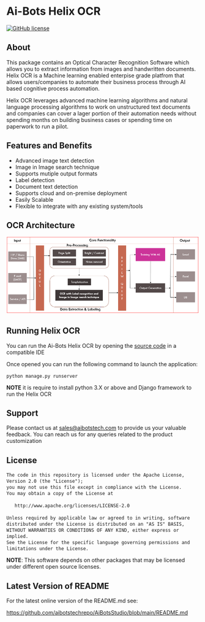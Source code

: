 
# Ai-Bots Helix OCR
[![GitHub license](https://img.shields.io/badge/license-Apache--2.0-blue.svg)](https://raw.githubusercontent.com/tesseract-ocr/tesseract/master/LICENSE)


## About

This package contains an Optical Character Recognition Software which allows you to extract information from images and handwritten documents. Helix OCR is a Machine learning enabled enterpise grade platfrom that allows users/companies to automate their business process through AI based cognitive process automation.

Helix OCR leverages advanced machine learning algorithms and natural language processing algorithms to work on unstructured text documents and companies can cover a lager portion of their automation needs without spending months on building business cases or spending time on paperwork to run a pilot.

## Features and Benefits

- Advanced image text detection
- Image in Image search technique 
- Supports mutiple output formats
- Label detection 
- Document text detection
- Supports cloud and on-premise deployment
- Easily Scalable
- Flexible to integrate with any existing system/tools 

## OCR Architecture

![screenshot](./imgs/OCRARC.PNG)


## Running Helix OCR

You can run the Ai-Bots Helix OCR by opening the [source code](https://github.com/aibotstechrepo/Helix-Enterprise) in a compatible IDE

Once opened you can run the following command to launch the application:

    python manage.py runserver

**NOTE** it is require to install python 3.X or above and Django framework to run the Helix OCR

## Support

Please contact us at sales@aibotstech.com to provide us your valuable feedback. You can reach us for any queries related to the product customization


## License

    The code in this repository is licensed under the Apache License, Version 2.0 (the "License");
    you may not use this file except in compliance with the License.
    You may obtain a copy of the License at

       http://www.apache.org/licenses/LICENSE-2.0

    Unless required by applicable law or agreed to in writing, software
    distributed under the License is distributed on an "AS IS" BASIS,
    WITHOUT WARRANTIES OR CONDITIONS OF ANY KIND, either express or implied.
    See the License for the specific language governing permissions and
    limitations under the License.

**NOTE**: This software depends on other packages that may be licensed under different open source licenses.


## Latest Version of README

For the latest online version of the README.md see:

https://github.com/aibotstechrepo/AiBotsStudio/blob/main/README.md

